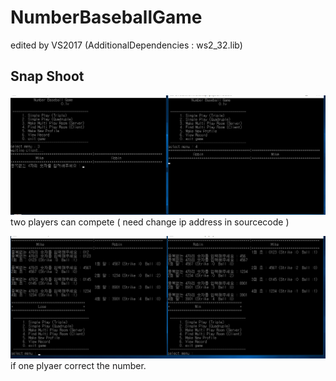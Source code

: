 # NumberBaseballGame 

edited by VS2017
(AdditionalDependencies : ws2_32.lib)

## Snap Shoot
![Preview](https://github.com/BaeJuneHyuck/NumberBaseballGame/blob/master/NBGpicture1.png?raw=true)
two players can compete ( need change ip address in sourcecode )

![preview](https://github.com/BaeJuneHyuck/NumberBaseballGame/blob/master/NBGpicture2.png?raw=true)
if one plyaer correct the number. 
